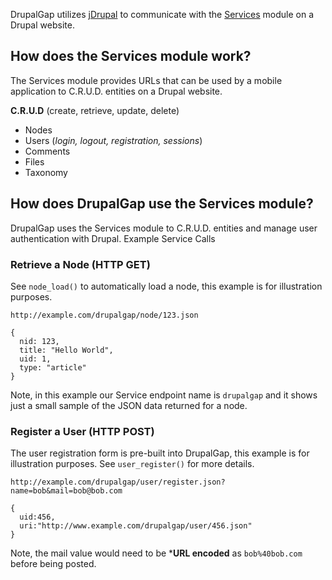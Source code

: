 DrupalGap utilizes [jDrupal](https://github.com/easystreet3/jDrupal) to communicate with the [Services](https://drupal.org/project/services) module on a Drupal website.

## How does the Services module work?

The Services module provides URLs that can be used by a mobile application to C.R.U.D. entities on a Drupal website.

**C.R.U.D** (create, retrieve, update, delete)

- Nodes
- Users (*login, logout, registration, sessions*)
- Comments
- Files
- Taxonomy

## How does DrupalGap use the Services module?

DrupalGap uses the Services module to C.R.U.D. entities and manage user authentication with Drupal.
Example Service Calls

### Retrieve a Node (HTTP GET)

See `node_load()` to automatically load a node, this example is for illustration purposes.

`http://example.com/drupalgap/node/123.json`

```
{
  nid: 123,
  title: "Hello World",
  uid: 1,
  type: "article"
}
```

Note, in this example our Service endpoint name is `drupalgap` and it shows just a small sample of the JSON data returned for a node.

### Register a User (HTTP POST)

The user registration form is pre-built into DrupalGap, this example is for illustration purposes. See `user_register()` for more details.

`http://example.com/drupalgap/user/register.json?name=bob&mail=bob@bob.com`

```
{
  uid:456,
  uri:"http://www.example.com/drupalgap/user/456.json"
}
```

Note, the mail value would need to be ***URL encoded** as `bob%40bob.com` before being posted.